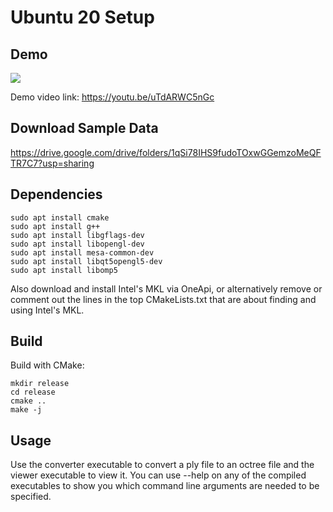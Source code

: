 # Ubuntu 20 Setup

## Demo
![](Demo.gif)

Demo video link:
https://youtu.be/uTdARWC5nGc

## Download Sample Data
https://drive.google.com/drive/folders/1qSi78IHS9fudoTOxwGGemzoMeQFTR7C7?usp=sharing

## Dependencies

```
sudo apt install cmake
sudo apt install g++
sudo apt install libgflags-dev
sudo apt install libopengl-dev
sudo apt install mesa-common-dev
sudo apt install libqt5opengl5-dev
sudo apt install libomp5
```

Also download and install Intel's MKL via OneApi, or alternatively remove or comment out the lines in the top CMakeLists.txt that are about finding and using Intel's MKL.

## Build

Build with CMake:
```
mkdir release
cd release
cmake ..
make -j
```

## Usage

Use the converter executable to convert a ply file to an octree file and the viewer executable to view it. You can use --help on any of the compiled executables to show you which command line arguments are needed to be specified. 
